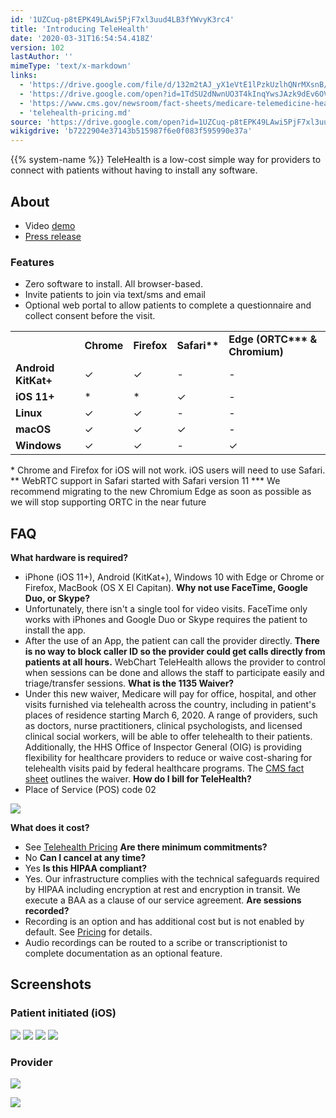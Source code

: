 ```yaml
---
id: '1UZCuq-p8tEPK49LAwi5PjF7xl3uud4LB3fYWvyK3rc4'
title: 'Introducing TeleHealth'
date: '2020-03-31T16:54:54.418Z'
version: 102
lastAuthor: ''
mimeType: 'text/x-markdown'
links:
  - 'https://drive.google.com/file/d/132m2tAJ_yX1eVtE1lPzkUzlhQNrMXsnB/view?usp=sharing'
  - 'https://drive.google.com/open?id=1TdSU2dNwnUO3T4kInqYwsJAzk9dEv6OVmNUDdMwljNU'
  - 'https://www.cms.gov/newsroom/fact-sheets/medicare-telemedicine-health-care-provider-fact-sheet'
  - 'telehealth-pricing.md'
source: 'https://drive.google.com/open?id=1UZCuq-p8tEPK49LAwi5PjF7xl3uud4LB3fYWvyK3rc4'
wikigdrive: 'b7222904e37143b515987f6e0f083f595990e37a'
---
```

{{% system-name %}} TeleHealth is a low-cost simple way for providers to connect with patients without having to install any software.  

## About 

* Video [demo](https://drive.google.com/file/d/132m2tAJ_yX1eVtE1lPzkUzlhQNrMXsnB/view?usp=sharing)
* [Press release](https://drive.google.com/open?id=1TdSU2dNwnUO3T4kInqYwsJAzk9dEv6OVmNUDdMwljNU)

### Features

* Zero software to install. All browser-based. 
* Invite patients to join via text/sms and email
* Optional web portal to allow patients to complete a questionnaire and collect consent before the visit. 

<table>
<tr>
<td></td>
<td><strong>Chrome</strong></td>
<td><strong>Firefox</strong></td>
<td><strong>Safari**</strong></td>
<td><strong>Edge (ORTC*** & Chromium)</strong></td>
</tr>
<tr>
<td><strong>Android KitKat+</strong></td>
<td>✓</td>
<td>✓</td>
<td>-</td>
<td>-</td>
</tr>
<tr>
<td><strong>iOS 11+</strong></td>
<td>*</td>
<td>*</td>
<td>✓</td>
<td>-</td>
</tr>
<tr>
<td><strong>Linux</strong></td>
<td>✓</td>
<td>✓</td>
<td>-</td>
<td>-</td>
</tr>
<tr>
<td><strong>macOS</strong></td>
<td>✓</td>
<td>✓</td>
<td>✓</td>
<td>-</td>
</tr>
<tr>
<td><strong>Windows</strong></td>
<td>✓</td>
<td>✓</td>
<td>-</td>
<td>✓</td>
</tr>

</table>
* Chrome and Firefox for iOS will not work. iOS users will need to use Safari.
** WebRTC support in Safari started with Safari version 11
*** We recommend migrating to the new Chromium Edge as soon as possible as we will stop supporting ORTC in the near future


## FAQ

**What hardware is required?**
* iPhone (iOS 11+), Android (KitKat+), Windows 10 with Edge or Chrome or Firefox, MacBook (OS X El Capitan).
**Why not use FaceTime, Google Duo, or Skype?**
* Unfortunately, there isn't a single tool for video visits. FaceTime only works with iPhones and Google Duo or Skype requires the patient to install the app. 
* After the use of an App, the patient can call the provider directly. <strong>There is no way to block caller ID so the provider could get calls directly from patients at all hours.</strong> WebChart TeleHealth allows the provider to control when sessions can be done and allows the staff to participate easily and triage/transfer sessions. 
**What is the 1135 Waiver?**
* Under this new waiver, Medicare will pay for office, hospital, and other visits furnished via telehealth across the country, including in patient's places of residence starting March 6, 2020.  A range of providers, such as doctors, nurse practitioners, clinical psychologists, and licensed clinical social workers, will be able to offer telehealth to their patients.  Additionally, the HHS Office of Inspector General (OIG) is providing flexibility for healthcare providers to reduce or waive cost-sharing for telehealth visits paid by federal healthcare programs. The [CMS fact sheet](https://www.cms.gov/newsroom/fact-sheets/medicare-telemedicine-health-care-provider-fact-sheet) outlines the waiver. 
**How do I bill for TeleHealth?**
* Place of Service (POS) code 02

![](../introducing-telehealth.assets/10000201000003AE0000023380350CD1C9F6F514.png)

**What does it cost?**
* See [Telehealth Pricing](telehealth-pricing.md)
**Are there minimum commitments?**
* No
**Can I cancel at any time?**
* Yes
**Is this HIPAA compliant?**
* Yes. Our infrastructure complies with the technical safeguards required by HIPAA including encryption at rest and encryption in transit. We execute a BAA as a clause of our service agreement. 
**Are sessions recorded?**
* Recording is an option and has additional cost but is not enabled by default. See [Pricing](#_r8pf4oszsrdj) for details. 
* Audio recordings can be routed to a scribe or transcriptionist to complete documentation as an optional feature. 

## Screenshots 


### Patient initiated (iOS)


![](../introducing-telehealth.assets/1000000000000483000009C4403BC830FA9C1D0B.png)
![](../introducing-telehealth.assets/1000000000000483000009C4989134D19570E960.png)
![](../introducing-telehealth.assets/1000000000000483000009C4DA24093AA6B79008.png)
![](../introducing-telehealth.assets/1000000000000483000009C4DEE39A80B80299C9.png)



### Provider


![](../introducing-telehealth.assets/1000000000000887000004DA81904015DABC4022.jpg)



![](../introducing-telehealth.assets/1000000000000899000004DA5994662A7BAD60AC.jpg)


